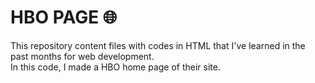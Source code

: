 # HBO PAGE 🌐

This repository content files with codes in HTML that I've learned in the past months for web development.<br>
In this code, I made a HBO home page of their site.
